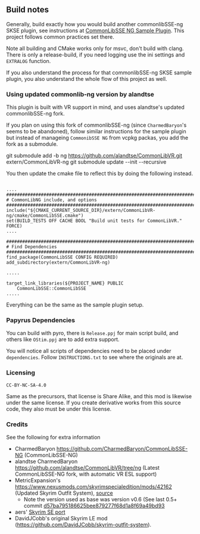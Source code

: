 ## Build notes

Generally, build exactly how you would build another commonlibSSE-ng SKSE plugin, see instructions at [CommonLibSSE NG Sample Plugin](https://gitlab.com/colorglass/commonlibsse-sample-plugin). This project follows common practices set there.

Note all building and CMake works only for msvc, don't build with clang. There is only a release-build, if you need logging use the ini settings and `EXTRALOG` function.

If you also understand the process for that commonlibSSE-ng SKSE sample plugin, you also understand the whole flow of this project as well.

### Using updated commonlib-ng version by alandtse

This plugin is built with VR support in mind, and uses alandtse's updated commonlibSSE-ng fork.

If you plan on using this fork of commonlibSSE-ng (since `CharmedBaryon`'s seems to be abandoned), follow similar instructions for the sample plugin but instead of manageing `CommonibSSE NG` from vcpkg packas, you add the fork as a submodule.

git submodule add -b ng https://github.com/alandtse/CommonLibVR.git extern/CommonLibVR-ng
git submodule update --init --recursive

You then update the cmake file to reflect this by doing the following instead.

```

....
################################################################################
# CommonLibNG include, and options
################################################################################
include("${CMAKE_CURRENT_SOURCE_DIR}/extern/CommonLibVR-ng/cmake/CommonLibSSE.cmake")
set(BUILD_TESTS OFF CACHE BOOL "Build unit tests for CommonLibVR." FORCE)
....

###############################################################################
# Find Dependencies
###############################################################################
find_package(CommonLibSSE CONFIG REQUIRED)
add_subdirectory(extern/CommonLibVR-ng)

.....

target_link_libraries(${PROJECT_NAME} PUBLIC
    CommonLibSSE::CommonLibSSE
.....
```

Everything can be the same as the sample plugin setup.

### Papyrus Dependencies

You can build with pyro, there is `Release.ppj` for main script build, and others like `OStim.ppj` are to add extra support.

You will notice all scripts of dependencies need to be placed under `dependencies`. Follow `INSTRUCTIONS.txt` to see where the originals are at.

### Licensing

`CC-BY-NC-SA-4.0`

Same as the precursors, that license is Share Alike, and this mod is likewise under the same license. If you create derivative works from this source code, they also must be under this license.

### Credits

See the following for extra information

- CharmedBaryon https://github.com/CharmedBaryon/CommonLibSSE-NG (CommonLibSSE-NG)
- alandtse CharmedBaryon https://github.com/alandtse/CommonLibVR/tree/ng (Latest CommonLibSSE-NG fork, with automatic VR ESL support)
- MetricExpansion's https://www.nexusmods.com/skyrimspecialedition/mods/42162 (Updated Skyrim Outfit System), [source](https://gitlab.com/metricexpansion/SkyrimOutfitSystemSE)
  - Note the version used as base was version v0.6 (See last 0.5+ commit [d57ba795186625bee879277f68d1a8f69a49bd93](https://gitlab.com/metricexpansion/SkyrimOutfitSystemSE/-/commit/d57ba795186625bee879277f68d1a8f69a49bd93)
- aers' [Skyrim SE port](https://github.com/aers/SkyrimOutfitSystemSE)  
- DavidJCobb's original Skyrim LE mod (https://github.com/DavidJCobb/skyrim-outfit-system).
